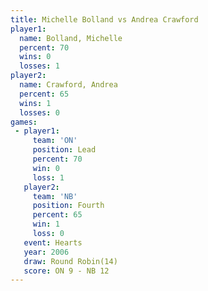 ```yaml
---
title: Michelle Bolland vs Andrea Crawford
player1:                 
  name: Bolland, Michelle
  percent: 70            
  wins: 0                
  losses: 1              
player2:                 
  name: Crawford, Andrea 
  percent: 65            
  wins: 1                
  losses: 0              
games:
 - player1:        
     team: 'ON'    
     position: Lead
     percent: 70   
     win: 0        
     loss: 1       
   player2:          
     team: 'NB'      
     position: Fourth
     percent: 65     
     win: 1          
     loss: 0         
   event: Hearts        
   year: 2006           
   draw: Round Robin(14)
   score: ON 9 - NB 12  
---
```

